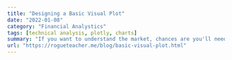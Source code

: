```yaml
---
title: "Designing a Basic Visual Plot"
date: "2022-01-08"
category: "Financial Analystics"
tags: [technical analysis, plotly, charts]
summary: "If you want to understand the market, chances are you'll need a customised visualisation with some tools. We explore that today."
url: "https://rogueteacher.me/blog/basic-visual-plot.html"
---
```

